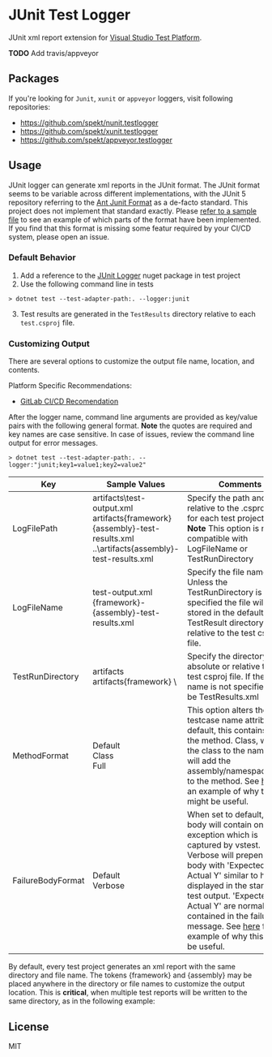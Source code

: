 # JUnit Test Logger
JUnit xml report extension for [Visual Studio Test Platform](https://github.com/microsoft/vstest).

**TODO** Add travis/appveyor
<!-- [![Build Status](https://travis-ci.com/spekt/junit.testlogger.svg?branch=master)](https://travis-ci.com/spekt/junit.testlogger)
[![Build status](https://ci.appveyor.com/api/projects/status/2masybxty5kve2dc?svg=true)](https://ci.appveyor.com/project/spekt/junit-testlogger) -->

## Packages
<!-- | Logger | Stable Package | Pre-release Package |
| ------ | -------------- | ------------------- |
| JUnit | [![NuGet](https://img.shields.io/nuget/v/JUnitXml.TestLogger.svg)](https://www.nuget.org/packages/JUnitXml.TestLogger/) | [![MyGet Pre Release](https://img.shields.io/myget/spekt/vpre/junitxml.testlogger.svg)](https://www.myget.org/feed/spekt/package/nuget/JunitXml.TestLogger) | -->

If you're looking for `Junit`, `xunit` or `appveyor` loggers, visit following repositories:
* <https://github.com/spekt/nunit.testlogger>
* <https://github.com/spekt/xunit.testlogger>
* <https://github.com/spekt/appveyor.testlogger>

## Usage
JUnit logger can generate xml reports in the JUnit format. The JUnit format seems to be variable across different implementations, with the JUnit 5 repository referring to the [Ant Junit Format](https://github.com/windyroad/JUnit-Schema) as a de-facto standard. This project does not implement that standard exactly. Please [refer to a sample file](docs/assets/TestResults.xml) to see an example of which parts of the format have been implemented. If you find that this format is missing some featur required by your CI/CD system, please open an issue.

### Default Behavior

1. Add a reference to the [JUnit Logger](https://www.nuget.org/packages/JUnitXml.TestLogger) nuget package in test project
2. Use the following command line in tests
```
> dotnet test --test-adapter-path:. --logger:junit
```
3. Test results are generated in the `TestResults` directory relative to each `test.csproj` file.

### Customizing Output

There are several options to customize the output file name, location, and contents. 

Platform Specific Recommendations:
* [GitLab CI/CD Recomendation](/docs/gitlab-recommendation.md)

After the logger name, command line arguments are provided as key/value pairs with the following general format. **Note** the quotes are required and key names are case sensitive. In case of issues, review the command line output for error messages. 

```
> dotnet test --test-adapter-path:. --logger:"junit;key1=value1;key2=value2"
```

| Key | Sample Values | Comments | 
| --- | ------------- | -------- |
|   LogFilePath  |       artifacts\test-output.xml <br> artifacts\{framework}\{assembly}-test-results.xml <br> ..\artifacts\{assembly}-test-results.xml        |    Specify the path and file relative to the .csproj file for each test project.  <br> **Note** This option is not compatible with LogFileName or TestRunDirectory   |
|   LogFileName  |       test-output.xml <br> {framework}-{assembly}-test-results.xml        |  Specify the file name. Unless the TestRunDirectory is specified the file will be stored in the default TestResult directory, relative to the test csproj file.         |
|   TestRunDirectory  |    artifacts <br> artifacts\{framework} \           |      Specify the directory, absolute or relative to the test csproj file. If the file name is not specified, it will be TestResults.xml    |
|   MethodFormat  |       Default <br> Class <br> Full        |  This option alters the testcase name attribute. By default, this contains only the method. Class, will add the class to the name. Full, will add the assembly/namespace/class to the method. See [here](/docs/gitlab-recommendation.md) for an example of why this might be useful.        |
|   FailureBodyFormat  |    Default <br> Verbose           |     When set to default, the body will contain only the exception which is captured by vstest. Verbose will prepend the body with 'Expected X, Actual Y' similar to how it is displayed in the standard test output. 'Expected X, Actual Y' are normally only contained in the failure message. See [here](/docs/gitlab-recommendation.md) for an example of why this might be useful.    |

By default, every test project generates an xml report with the same directory and file name. The tokens {framework} and {assembly} may be placed anywhere in the directory or file names to customize the output location. This is **critical**, when multiple test reports will be written to the same directory, as in the following example:

## License
MIT
